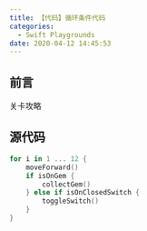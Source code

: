 ```yaml
---
title: 【代码】循环条件代码
categories:
  - Swift Playgrounds
date: 2020-04-12 14:45:53
---
```


## 前言

关卡攻略

<!-- more -->

## 源代码

``` swift
for i in 1 ... 12 {
    moveForward()
    if isOnGem {
        collectGem()
    } else if isOnClosedSwitch {
        toggleSwitch()
    }
}
```

